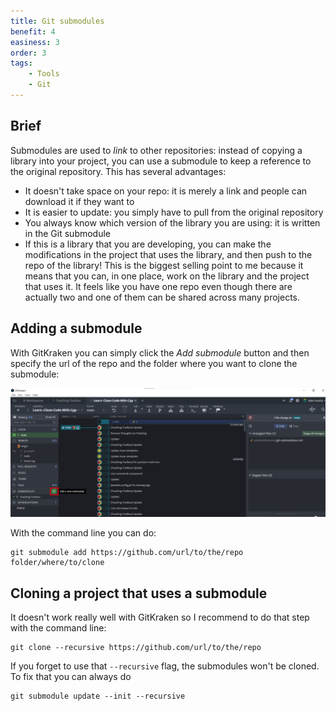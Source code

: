 ```yaml
---
title: Git submodules
benefit: 4
easiness: 3
order: 3
tags:
    - Tools
    - Git
---
```


## Brief

Submodules are used to *link* to other repositories: instead of copying a library into your project, you can use a submodule to keep a reference to the original repository. This has several advantages:
- It doesn't take space on your repo: it is merely a link and people can download it if they want to
- It is easier to update: you simply have to pull from the original repository
- You always know which version of the library you are using: it is written in the Git submodule
- If this is a library that you are developing, you can make the modifications in the project that uses the library, and then push to the repo of the library! This is the biggest selling point to me because it means that you can, in one place, work on the library and the project that uses it. It feels like you have one repo even though there are actually two and one of them can be shared across many projects.

## Adding a submodule

With GitKraken you can simply click the *Add submodule* button and then specify the url of the repo and the folder where you want to clone the submodule:

![Adding a submodule with GitKraken](../img/submodule.png)

With the command line you can do:

```
git submodule add https://github.com/url/to/the/repo folder/where/to/clone
```

## Cloning a project that uses a submodule

It doesn't work really well with GitKraken so I recommend to do that step with the command line:
```
git clone --recursive https://github.com/url/to/the/repo
```

If you forget to use that `--recursive` flag, the submodules won't be cloned. To fix that you can always do

```
git submodule update --init --recursive
```
